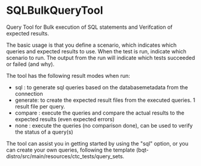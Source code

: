 SQLBulkQueryTool
================

Query Tool for Bulk execution of SQL statements and Verifcation of expected results.  


The basic usage is that you define a scenario, which indicates which queries and expected results to use.
When the test is run, indicate which scenario to run.  The output from the run will indicate which tests
succeeded or failed (and why).  

The tool has the following result modes when run:
-  sql     :  to generate sql queries based on the databasemetadata from the connection
-  generate:  to create the expected result files from the executed queries.  1 result file per query.
-  compare :  execute the queries and compare the actual results to the expected results (even expected errors)
-  none    :  execute the queries (no comparison done), can be used to verify the status of a query(s)

The tool can assist you in getting started by using the "sql" option, or you can create your own queries, 
following the template (bqt-distro/src/main/resources/ctc_tests/query_sets.